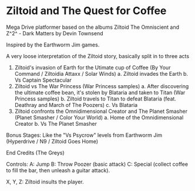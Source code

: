# Ziltoid and The Quest for Coffee

Mega Drive platformer based on the albums Ziltoid The Omniscient and Z^2^ - Dark Matters by Devin Townsend

Inspired by the Earthworm Jim games.

A very loose interpretation of the Ziltoid story, basically split in to three acts

1. Ziltoid's invasion of Earth for the Utimate cup of Coffee (By Your Command / Ziltoidia Attaxx / Solar Winds)
    a. Ziltoid invades the Earth
    b. Vs Captain Spectacular
2. Ziltoid vs The War Princess (War Princess samples)
    a. After discovering the ultimate coffee bean, it's stolen by Blataria and taken to Titan (War Princess samples)
    b. Ziltoid travels to Titan to defeat Blataria (feat. Deathray and March of The Poozers)
    c. Vs Blataria
3. Ziltoid confronts the Omnidimensional Creator and The Planet Smasher (Planet Smasher / Color Your World)
    a. Home of the Omnidimensional Creator
    b. Vs The Planet Smasher

Bonus Stages:
Like the "Vs Psycrow" levels from Earthworm Jim (Hyperdrive / N9 / Ziltoid Goes Home)

End Credits (The Greys)

Controls:
A: Jump
B: Throw Poozer (basic attack)
C: Special (collect coffee to fill the bar, then unleash a guitar attack).

X, Y, Z: Ziltoid insults the player.